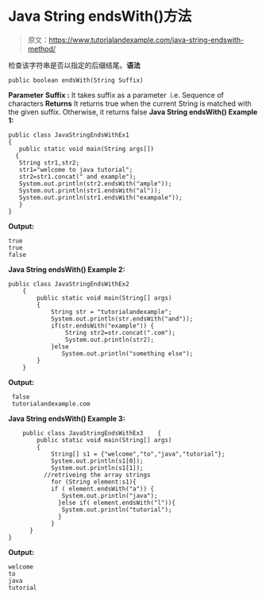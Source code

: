 # Java String endsWith()方法

> 原文：<https://www.tutorialandexample.com/java-string-endswith-method/>

检查该字符串是否以指定的后缀结尾。**语法**

```
public boolean endsWith(String Suffix)
```

**Parameter** **Suffix :** It takes suffix as a parameter  i.e. Sequence of characters **Returns** It returns true when the current String is matched with the given suffix. Otherwise, it returns false **Java String endsWith() Example 1:**

```
public class JavaStringEndsWithEx1
{ 
   public static void main(String args[])
  { 
   String str1,str2;
   str1="welcome to java tutorial";
   str2=str1.concat(" and example");
   System.out.println(str2.endsWith("ample"));
   System.out.println(str1.endsWith("al"));
   System.out.println(str1.endsWith("exampale"));
   }  
}
```

**Output:**

```
true
true
false
```

**Java String endsWith() Example 2:**

```
public class JavaStringEndsWithEx2
    { 
        public static void main(String[] args)
        { 
            String str = "tutorialandexample";
            System.out.println(str.endsWith("and")); 
            if(str.endsWith("example")) { 
                String str2=str.concat(".com");
                System.out.println(str2);
            }else
               System.out.println("something else"); 
        } 
    }
```

**Output:**

```
 false
 tutorialandexample.com
```

**Java String endsWith() Example 3:**

```
    public class JavaStringEndsWithEx3    { 
        public static void main(String[] args)
        {
            String[] s1 = {"welcome","to","java","tutorial"};
            System.out.println(s1[0]);
            System.out.println(s1[1]);
          //retriveing the array strings
            for (String element:s1){
            if ( element.endsWith("a")) {
               System.out.println("java");
              }else if( element.endsWith("l")){
               System.out.println("tutorial"); 
              }
            } 
      }
}

```

**Output:**

```
welcome
to
java
tutorial
```